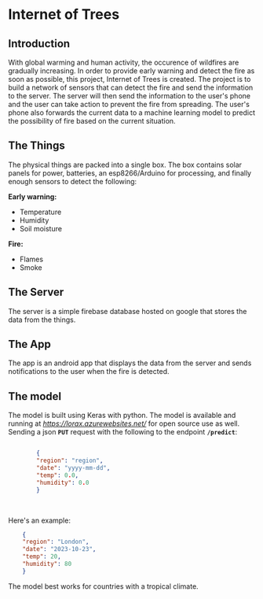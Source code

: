 # Internet of Trees

## Introduction
With global warming and human activity, the occurence of wildfires are gradually increasing. 
In order to provide early warning and detect the fire as soon as possible, this project, Internet of Trees is created.
The project is to build a network of sensors that can detect the fire and send the information to the server.
The server will then send the information to the user's phone and the user can take action to prevent the fire from spreading.
The user's phone also forwards the current data to a machine learning model to predict the possibility of fire based on the current situation.

## The Things
The physical things are packed into a single box. The box contains solar panels for power, batteries, an esp8266/Arduino for processing, and finally enough sensors to detect the following:

**Early warning:**
- Temperature
- Humidity
- Soil moisture

**Fire:**
- Flames
- Smoke

## The Server
The server is a simple firebase database hosted on google that stores the data from the things.

## The App
The app is an android app that displays the data from the server and sends notifications to the user when the fire is detected.

## The model 
The model is built using Keras with python. The model is available and running at *https://lorax.azurewebsites.net/* for open source use as well.
Sending a json **`PUT`** request with the following to the endpoint **`/predict`**:

```json

        {
        "region": "region",
        "date": "yyyy-mm-dd",
        "temp": 0.0,
        "humidity": 0.0
        }

```

<br/>

Here's an example:
```json
    {
    "region": "London",
    "date": "2023-10-23", 
    "temp": 20,
    "humidity": 80
    }
```
The model best works for countries with a tropical climate.
